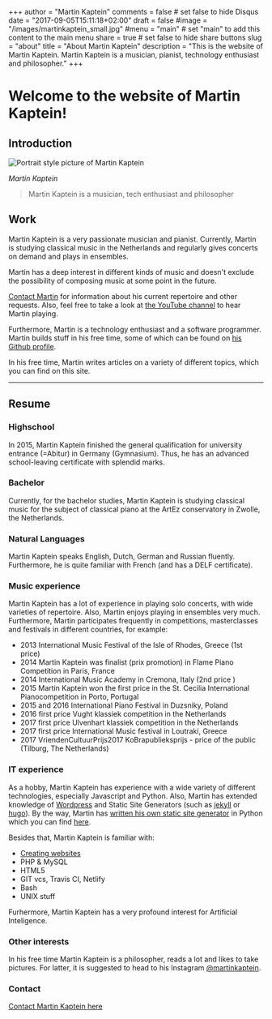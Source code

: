 +++
author = "Martin Kaptein"
comments = false	# set false to hide Disqus
date = "2017-09-05T15:11:18+02:00"
draft = false
#image = "/images/martinkaptein_small.jpg"
#menu = "main"		# set "main" to add this content to the main menu
share = true	# set false to hide share buttons
slug = "about"
title = "About Martin Kaptein"
description = "This is the website of Martin Kaptein. Martin Kaptein is a musician, pianist, technology enthusiast and philosopher."
+++

# Welcome to the website of Martin Kaptein!

## Introduction

![Portrait style picture of Martin Kaptein](/images/martinkaptein_portrait.jpg) 

*Martin Kaptein*

> Martin Kaptein is a musician, tech enthusiast and philosopher

## Work

Martin Kaptein is a very passionate musician and pianist. Currently, Martin is studying classical music in the Netherlands and regularly gives concerts on demand and plays in ensembles.

Martin has a deep interest in different kinds of music and doesn't exclude the possibility of composing music at some point in the future.

[Contact Martin](contact.md) for information about his current repertoire and other requests. Also, feel free to take a look at [the YouTube channel](https://www.youtube.com/channel/UCosUIzMUriRTgg60vh3EwCQ) to hear Martin playing.

Furthermore, Martin is a technology enthusiast and a software programmer. Martin builds stuff in his free time, some of which can be found on [his Github profile](https://github.com/martinkaptein/).

In his free time, Martin writes articles on a variety of different topics, which you can find on this site.

***

## Resume

### Highschool

In 2015, Martin Kaptein finished the general qualification for university entrance (=Abitur) in Germany (Gymnasium). Thus, he has an advanced school-leaving certificate with splendid marks.

### Bachelor

Currently, for the bachelor studies, Martin Kaptein is studying classical music for the subject of classical piano at the ArtEz conservatory in Zwolle, the Netherlands.

### Natural Languages

Martin Kaptein speaks English, Dutch, German and Russian fluently. Furthermore, he is quite familiar with French (and has a DELF certificate).

### Music experience

Martin Kaptein has a lot of experience in playing solo concerts, with wide varieties of repertoire. Also, Martin enjoys playing in ensembles very much. Furthermore, Martin participates frequently in competitions, masterclasses and festivals in different countries, for example:

- 2013 International Music Festival of the Isle of Rhodes, Greece (1st price)
- 2014 Martin Kaptein was finalist (prix promotion) in Flame Piano Competition in Paris, France
- 2014 International Music Academy in Cremona, Italy (2nd price )
- 2015 Martin Kaptein won the first price in the St. Cecilia International Pianocompetition in Porto, Portugal
- 2015 and 2016 International Piano Festival in Duzsniky, Poland
- 2016 first price Vught klassiek competition in the Netherlands
- 2017 first price Ulvenhart klassiek competition in the Netherlands
- 2017 first price International Music festival in Loutraki, Greece
- 2017 VriendenCultuurPrijs2017 KoBrapublieksprijs - price of the public (Tilburg, The Netherlands)

### IT experience

As a hobby, Martin Kaptein has experience with a wide variety of different technologies, especially Javascript and Python.
Also, Martin has extended knowledge of [Wordpress](https://wordpress.com/) and Static Site Generators (such as [jekyll](https://jekyllrb.com/) or [hugo](https://gohugo.io/)).
By the way, Martin has [written his own static site generator](../blog/pythoncms) in Python which you can find [here](../blog/pythoncms).

Besides that, Martin Kaptein is familiar with:

- [Creating websites](/contact/)
- PHP & MySQL
- HTML5
- GIT vcs, Travis CI, Netlify
- Bash
- UNIX stuff

Furhermore, Martin Kaptein has a very profound interest for Artificial Inteligence.

### Other interests

In his free time Martin Kaptein is a philosopher, reads a lot and likes to take pictures. For latter, it is suggested to head to his Instagram [@martinkaptein](https://www.instagram.com/martinkaptein/).

### Contact

[Contact Martin Kaptein here](/contact/)